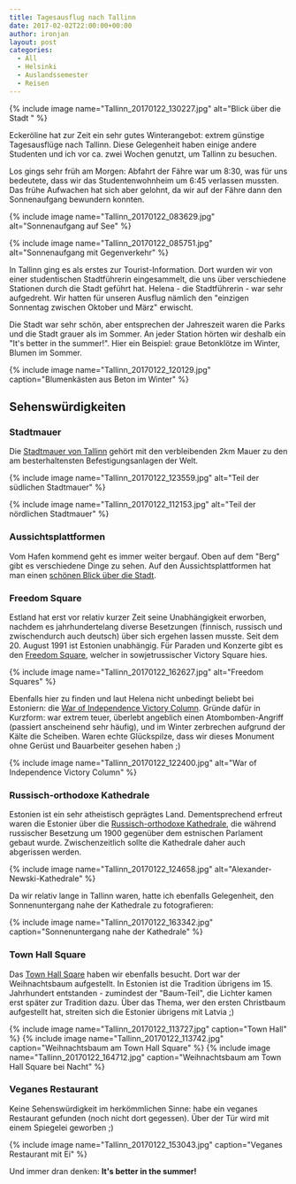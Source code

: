 ```yaml
---
title: Tagesausflug nach Tallinn
date: 2017-02-02T22:00:00+00:00
author: ironjan
layout: post
categories:
  - All
  - Helsinki
  - Auslandssemester
  - Reisen
---
```


{% include image name="Tallinn_20170122_130227.jpg" alt="Blick über die Stadt " %}

Eckeröline hat zur Zeit ein sehr gutes Winterangebot: extrem günstige Tagesausflüge nach Tallinn. 
Diese Gelegenheit haben einige andere Studenten und ich vor ca. zwei Wochen genutzt, um Tallinn zu
besuchen.

<!--more-->


Los gings sehr früh am Morgen: Abfahrt der Fähre war um 8:30, was für uns bedeutete, dass wir das 
Studentenwohnheim um 6:45 verlassen mussten. Das frühe Aufwachen hat sich aber gelohnt, da wir auf 
der Fähre dann den Sonnenaufgang bewundern konnten. 

{% include image name="Tallinn_20170122_083629.jpg" alt="Sonnenaufgang auf See" %}

{% include image name="Tallinn_20170122_085751.jpg" alt="Sonnenaufgang mit Gegenverkehr" %}

In Tallinn ging es als erstes zur Tourist-Information. Dort wurden wir von einer studentischen 
Stadtführerin eingesammelt, die uns über verschiedene Stationen durch die Stadt geführt hat. 
Helena - die Stadtführerin - war sehr aufgedreht. Wir hatten für unseren Ausflug nämlich den 
"einzigen Sonnentag zwischen Oktober und März" erwischt.

Die Stadt war sehr schön, aber entsprechen der Jahreszeit waren die Parks und die Stadt grauer als 
im Sommer. An jeder Station hörten wir deshalb ein "It's better in the summer!". Hier ein Beispiel: 
graue Betonklötze im Winter, Blumen im Sommer.

{% include image name="Tallinn_20170122_120129.jpg" caption="Blumenkästen aus Beton im Winter" %}


## Sehenswürdigkeiten

### Stadtmauer

Die [Stadtmauer von Tallinn](https://www.visittallinn.ee/ger/tourist/aktivitaten/sehenswurdigkeiten/pid-174756/stadtmauer) 
gehört mit den verbleibenden 2km Mauer zu den am besterhaltensten Befestigungsanlagen der Welt.

{% include image name="Tallinn_20170122_123559.jpg" alt="Teil der südlichen Stadtmauer" %}

{% include image name="Tallinn_20170122_112153.jpg" alt="Teil der nördlichen Stadtmauer" %}

### Aussichtsplattformen

Vom Hafen kommend geht es immer weiter bergauf. Oben auf dem "Berg" gibt es verschiedene Dinge zu 
sehen. Auf den Aussichtsplattformen hat man einen [schönen Blick über die Stadt](/uploads/2017/02/Tallinn_20170122_130201.jpg).

### Freedom Square

Estland hat erst vor relativ kurzer Zeit seine Unabhängigkeit erworben, nachdem es jahrhundertelang 
diverse Besetzungen (finnisch, russisch und zwischendurch auch deutsch) über sich ergehen lassen 
musste. Seit dem 20. August 1991 ist Estonien unabhängig. Für Paraden und Konzerte gibt es den 
[Freedom Square](https://en.wikipedia.org/wiki/Freedom_Square,_Tallinn), welcher in sowjetrussischer 
Victory Square hies.

{% include image name="Tallinn_20170122_162627.jpg" alt="Freedom Squares" %}

Ebenfalls hier zu finden und laut Helena nicht unbedingt beliebt bei Estoniern: 
die [War of Independence Victory Column](https://en.wikipedia.org/wiki/War_of_Independence_Victory_Column). 
Gründe dafür in Kurzform: war extrem teuer, überlebt angeblich einen Atombomben-Angriff (passiert 
anscheinend sehr häufig), und im Winter zerbrechen aufgrund der Kälte die Scheiben. Waren echte 
Glückspilze, dass wir dieses Monument ohne Gerüst und Bauarbeiter gesehen haben ;)

{% include image name="Tallinn_20170122_122400.jpg" alt="War of Independence Victory Column" %}

### Russisch-orthodoxe Kathedrale

Estonien ist ein sehr atheistisch geprägtes Land. Dementsprechend erfreut waren die Estonier über 
die [Russisch-orthodoxe Kathedrale](https://de.wikipedia.org/wiki/Alexander-Newski-Kathedrale_(Tallinn)),
die während russischer Besetzung um 1900 gegenüber dem estnischen Parlament gebaut wurde. 
Zwischenzeitlich sollte die Kathedrale daher auch abgerissen werden. 

{% include image name="Tallinn_20170122_124658.jpg" alt="Alexander-Newski-Kathedrale" %}

Da wir relativ lange in Tallinn waren, hatte ich ebenfalls Gelegenheit, den Sonnenuntergang nahe der 
Kathedrale zu fotografieren:

{% include image name="Tallinn_20170122_163342.jpg" caption="Sonnenuntergang nahe der Kathedrale" %}

### Town Hall Square

Das [Town Hall Sqare](https://www.visitestonia.com/en/tallinn-town-hall-square) haben wir ebenfalls 
besucht. Dort war der Weihnachtsbaum aufgestellt. In Estonien ist die Tradition übrigens im 15. 
Jahrhundert entstanden - zumindest der "Baum-Teil", die Lichter kamen erst später zur Tradition dazu.
Über das Thema, wer den ersten Christbaum aufgestellt hat, streiten sich die Estonier übrigens mit 
Latvia ;)

{% include image name="Tallinn_20170122_113727.jpg" caption="Town Hall" %}
{% include image name="Tallinn_20170122_113742.jpg" caption="Weihnachtsbaum am Town Hall Square" %}
{% include image name="Tallinn_20170122_164712.jpg" 
   caption="Weihnachtsbaum am Town Hall Square bei Nacht" %}

### Veganes Restaurant

Keine Sehenswürdigkeit im herkömmlichen Sinne: habe ein veganes Restaurant gefunden (noch nicht dort 
gegessen). Über der Tür wird mit einem Spiegelei geworben ;)

{% include image name="Tallinn_20170122_153043.jpg" caption="Veganes Restaurant mit Ei" %}


Und immer dran denken: **It's better in the summer!**
